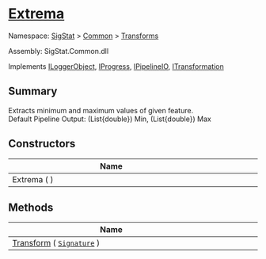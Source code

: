 # [Extrema](./Extrema.md)

Namespace: [SigStat]() > [Common](./../README.md) > [Transforms](./README.md)

Assembly: SigStat.Common.dll

Implements [ILoggerObject](./../ILoggerObject.md), [IProgress](./../Helpers/IProgress.md), [IPipelineIO](./../Pipeline/IPipelineIO.md), [ITransformation](./../ITransformation.md)

## Summary
Extracts minimum and maximum values of given feature.  <br>Default Pipeline Output: (List{double}) Min, (List{double}) Max

## Constructors

| Name | Summary | 
| --- | --- | 
| Extrema (  )<div style="width: 400px">| <div style="width: 400px">| <br>


## Methods

| Name | Summary | 
| --- | --- | 
| [Transform](./Methods/Extrema-100663616.md) ( [`Signature`](./../Signature.md) )<div style="width: 400px">| <div style="width: 400px">| <br>


